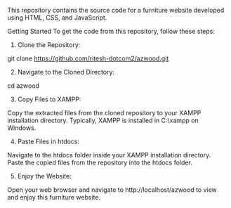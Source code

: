 This repository contains the source code for a furniture website developed using HTML, CSS, and JavaScript.

Getting Started
To get the code from this repository, follow these steps:

1. Clone the Repository:

git clone https://github.com/ritesh-dotcom2/azwood.git

2. Navigate to the Cloned Directory:

cd azwood

3. Copy Files to XAMPP:

Copy the extracted files from the cloned repository to your XAMPP installation directory.
Typically, XAMPP is installed in C:\xampp on Windows.

4. Paste Files in htdocs:

Navigate to the htdocs folder inside your XAMPP installation directory.
Paste the copied files from the repository into the htdocs folder.

5. Enjoy the Website:

Open your web browser and navigate to http://localhost/azwood to view and enjoy this furniture website.



